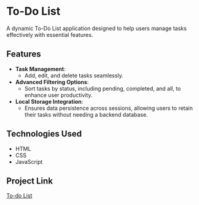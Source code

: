 # To-Do List

A dynamic To-Do List application designed to help users manage tasks effectively with essential features.

## Features
- **Task Management**: 
  - Add, edit, and delete tasks seamlessly.
- **Advanced Filtering Options**: 
  - Sort tasks by status, including pending, completed, and all, to enhance user productivity.
- **Local Storage Integration**: 
  - Ensures data persistence across sessions, allowing users to retain their tasks without needing a backend database.

## Technologies Used
- HTML
- CSS
- JavaScript


## Project Link
[To-do List](https://grand-jelly-3dff7e.netlify.app/)
